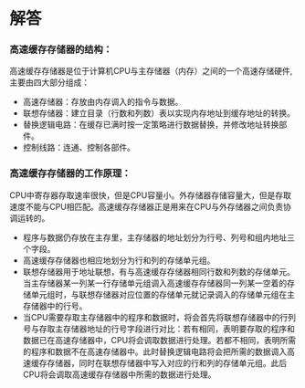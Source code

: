 # 解答
### 高速缓存存储器的结构：
高速缓存存储器是位于计算机CPU与主存储器（内存）之间的一个高速存储硬件,主要由四大部分组成：
  - 高速存储器：存放由内存调入的指令与数据。
  - 联想存储器：建立目录（行数和列数）表以实现内存地址到缓存地址的转换。
  - 替换逻辑电路：在缓存已满时按一定策略进行数据替换，并修改地址转换部件。
  - 控制线路：连通、控制各部件。

### 高速缓存存储器的工作原理：
CPU中寄存器存取速率很快，但是CPU容量小。外存储器存储容量大，但是存取速度不能与CPU相匹配。高速缓存存储器正是用来在CPU与外存储器之间负责协调运转的。
  - 程序与数据仍存放在主存里，主存储器的地址划分为行号、列号和组内地址三个字段。
  - 高速缓存存储器也相应地划分为行和列的存储单元组。
  - 联想存储器用于地址联想，有与高速缓存存储器相同行数和列数的存储单元。当主存储器某一列某一行存储单元组调入高速缓存存储器同一列某一空着的存储单元组时，与联想存储器对应位置的存储单元就记录调入的存储单元组在主存储器中的行号。
  - 当CPU需要存取主存储器中的程序和数据时，将会首先将联想存储器中的行列号与存取主存储器地址的行号字段进行对比：若有相同，表明要存取的程序和数据已在高速存储器中，CPU将会调取数据进行处理。若都不相同，表明所需的程序和数据不在高速存储器中。此时替换逻辑电路将会把所需的数据调入高速缓存存储器，同时在联想存储器中写入对应的行和列的存储单元组。此后CPU将会调取高速缓存存储器中所需的数据进行处理。
